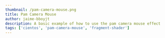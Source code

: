```yaml
---
thumbnail: /pam-camera-mouse.png
title: Pam Camera Mouse
author: jaime-bboyjt
description: A basic example of how to use the pam camera mouse effect with TresJS
tags: ['cientos', 'pam-camera-mouse', 'fragment-shader']
---
```


<PamCameraMouse />
